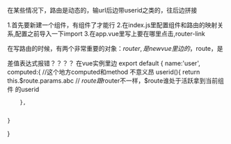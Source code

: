 在某些情况下，路由是动态的，输url后边带userid之类的，往后边拼接


1.首先要新建一个组件，有组件了才能行
2.在index.js里配置组件和路由的映射关系,配置之前导入一下import
3.在app.vue里写上要在哪里点击,router-link


在写路由的时候，有两个非常重要的对象：$router,是new vue里边的，$route，是

差值表达式报错？？？？
在vue实例里边
export default {
    name:'user',
    computed:{
        //这个地方computed和method 不意义昂
        userid(){
            return this.$route.params.abc
            // $route跟$router不一样，$route谁处于活跃拿到当前组件 的userid

        },


    }

    
}
